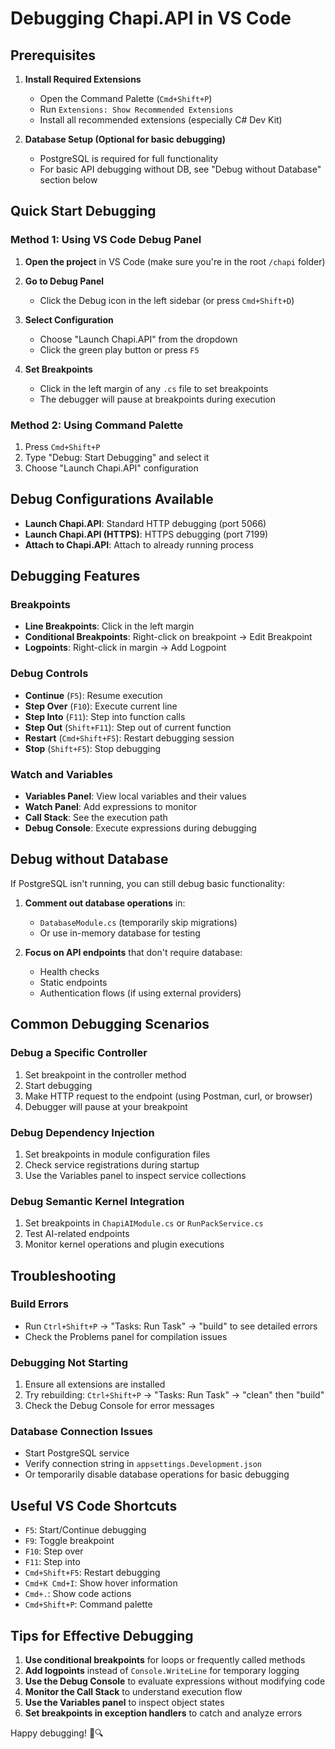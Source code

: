 # Debugging Chapi.API in VS Code

## Prerequisites

1. **Install Required Extensions**
   - Open the Command Palette (`Cmd+Shift+P`)
   - Run `Extensions: Show Recommended Extensions`
   - Install all recommended extensions (especially C# Dev Kit)

2. **Database Setup (Optional for basic debugging)**
   - PostgreSQL is required for full functionality
   - For basic API debugging without DB, see "Debug without Database" section below

## Quick Start Debugging

### Method 1: Using VS Code Debug Panel

1. **Open the project** in VS Code (make sure you're in the root `/chapi` folder)

2. **Go to Debug Panel**
   - Click the Debug icon in the left sidebar (or press `Cmd+Shift+D`)

3. **Select Configuration**
   - Choose "Launch Chapi.API" from the dropdown
   - Click the green play button or press `F5`

4. **Set Breakpoints**
   - Click in the left margin of any `.cs` file to set breakpoints
   - The debugger will pause at breakpoints during execution

### Method 2: Using Command Palette

1. Press `Cmd+Shift+P`
2. Type "Debug: Start Debugging" and select it
3. Choose "Launch Chapi.API" configuration

## Debug Configurations Available

- **Launch Chapi.API**: Standard HTTP debugging (port 5066)
- **Launch Chapi.API (HTTPS)**: HTTPS debugging (port 7199)
- **Attach to Chapi.API**: Attach to already running process

## Debugging Features

### Breakpoints

- **Line Breakpoints**: Click in the left margin
- **Conditional Breakpoints**: Right-click on breakpoint → Edit Breakpoint
- **Logpoints**: Right-click in margin → Add Logpoint

### Debug Controls

- **Continue** (`F5`): Resume execution
- **Step Over** (`F10`): Execute current line
- **Step Into** (`F11`): Step into function calls
- **Step Out** (`Shift+F11`): Step out of current function
- **Restart** (`Cmd+Shift+F5`): Restart debugging session
- **Stop** (`Shift+F5`): Stop debugging

### Watch and Variables

- **Variables Panel**: View local variables and their values
- **Watch Panel**: Add expressions to monitor
- **Call Stack**: See the execution path
- **Debug Console**: Execute expressions during debugging

## Debug without Database

If PostgreSQL isn't running, you can still debug basic functionality:

1. **Comment out database operations** in:
   - `DatabaseModule.cs` (temporarily skip migrations)
   - Or use in-memory database for testing

2. **Focus on API endpoints** that don't require database:
   - Health checks
   - Static endpoints
   - Authentication flows (if using external providers)

## Common Debugging Scenarios

### Debug a Specific Controller

1. Set breakpoint in the controller method
2. Start debugging
3. Make HTTP request to the endpoint (using Postman, curl, or browser)
4. Debugger will pause at your breakpoint

### Debug Dependency Injection

1. Set breakpoints in module configuration files
2. Check service registrations during startup
3. Use the Variables panel to inspect service collections

### Debug Semantic Kernel Integration

1. Set breakpoints in `ChapiAIModule.cs` or `RunPackService.cs`
2. Test AI-related endpoints
3. Monitor kernel operations and plugin executions

## Troubleshooting

### Build Errors

- Run `Ctrl+Shift+P` → "Tasks: Run Task" → "build" to see detailed errors
- Check the Problems panel for compilation issues

### Debugging Not Starting

1. Ensure all extensions are installed
2. Try rebuilding: `Ctrl+Shift+P` → "Tasks: Run Task" → "clean" then "build"
3. Check the Debug Console for error messages

### Database Connection Issues

- Start PostgreSQL service
- Verify connection string in `appsettings.Development.json`
- Or temporarily disable database operations for basic debugging

## Useful VS Code Shortcuts

- `F5`: Start/Continue debugging
- `F9`: Toggle breakpoint
- `F10`: Step over
- `F11`: Step into
- `Cmd+Shift+F5`: Restart debugging
- `Cmd+K Cmd+I`: Show hover information
- `Cmd+.`: Show code actions
- `Cmd+Shift+P`: Command palette

## Tips for Effective Debugging

1. **Use conditional breakpoints** for loops or frequently called methods
2. **Add logpoints** instead of `Console.WriteLine` for temporary logging
3. **Use the Debug Console** to evaluate expressions without modifying code
4. **Monitor the Call Stack** to understand execution flow
5. **Use the Variables panel** to inspect object states
6. **Set breakpoints in exception handlers** to catch and analyze errors

Happy debugging! 🐛🔍
